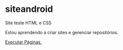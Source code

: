 # siteandroid
 Site teste HTML e CSS

 Estou aprendendo a criar sites e gerenciar repositórios.

<a href="https://dresantz.github.io/siteandroid/"> Executar Páginas. </a>